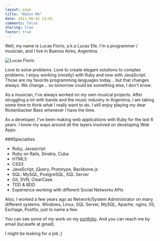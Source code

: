 ```yaml
---
layout: page
title: "About Me"
date: 2011-08-01 13:01
comments: false
sharing: true
footer: true
---
```


Well, my name is Lucas Florio, a.k.a Lucas Efe. I'm a programmer / musician, and I live in Buenos Aires, Argentina. 

![Lucas
Florio](https://en.gravatar.com/userimage/304903/b1e7c6ca263b05b82fe0922dba4371dc.jpg?size=200)

Love to solve problems. Love to create elegant solutions to complex problems. I enjoy working (mostly) with Ruby and now with JavaScript. Those are my favorite programming languages today... but that changes always. We change... so tomorrow could be something else, I don't know.

As a musician, I've always worked on my own musical projects. After struggling a lot with bands and the music industry in Argentina, I am taking some time to think what I really want to do. I still enjoy playing my dear Rickenbacker Bass whenever I have the time.

As a developer, I've been making web applications with Ruby for the last 6 years. I know my ways around all the layers involved on developing Web Apps.

###Specialties

* Ruby, Javascript
* Ruby on Rails, Sinatra, Cuba
* HTML5
* CSS3
* JavaScript, jQuery, Prototype, Backbone.js
* SQL: MySQL, PostgreSQL, SQL Server
* Git, SVN, ClearCase.
* TDD & BDD
* Experience working with different Social Networks APIs

Also, I worked a few years ago as Network/System Administrator on many different systems. Windows, Linux, SQL Server, MySQL, Apache, nginx, IIS, Exchage, Postfix, just to name a few.

You can see some of my work on my [portfolio](/portfolio). And you can reach me by email (lucasefe at gmail).

I might be looking for a job ;)



